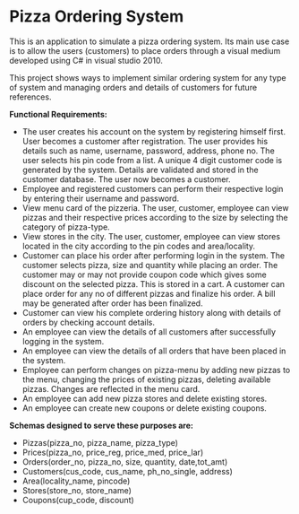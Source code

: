 # Pizza Ordering System
This is an application to simulate a pizza ordering system. Its main use case is to allow the users (customers) to place orders through a visual medium developed using C# in visual studio 2010. 

This project shows ways to implement similar ordering system for any type of system and managing orders and details of customers for future references. 

**Functional Requirements:**
*	The user creates his account on the system by registering himself first. User becomes a customer after registration. The user provides his details such as name, username, password, address, phone no. The user selects his pin code from a list. A unique 4 digit customer code is generated by the system. Details are validated and stored in the customer database. The user now becomes a customer.
*	Employee and registered customers can perform their respective login by entering their username and password.
*	View menu card of the pizzeria. The user, customer, employee can view pizzas and their respective prices according to the size by selecting the category of pizza-type. 
*	View stores in the city. The user, customer, employee can view stores located in the city according to the pin codes and area/locality. 
*	Customer can place his order after performing login in the system. The customer selects pizza, size and quantity while placing an order. The customer may or may not provide coupon code which gives some discount on the selected pizza.  This is stored in a cart. A customer can place order for any no of different pizzas and finalize his order. A bill may be generated after order has been finalized.
*	Customer can view his complete ordering history along with details of orders by checking account details.
*	An employee can view the details of all customers after successfully logging in the system.
*	An employee can view the details of all orders that have been placed in the system.
*	Employee can perform changes on pizza-menu by adding new pizzas to the menu, changing the prices of existing pizzas, deleting available pizzas. Changes are reflected in the menu card.
*	 An employee can add new pizza stores and delete existing stores.
*	 An employee can create new coupons or delete existing coupons.   


**Schemas designed to serve these purposes are:**
*	Pizzas(pizza_no, pizza_name, pizza_type)
*	Prices(pizza_no, price_reg, price_med, price_lar)
*	Orders(order_no, pizza_no, size, quantity, date,tot_amt)
*	Customers(cus_code, cus_name, ph_no_single, address)
*	Area(locality_name, pincode)
*	Stores(store_no, store_name)
*	Coupons(cup_code, discount)
